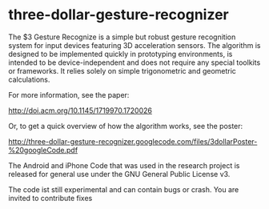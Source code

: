 # three-dollar-gesture-recognizer
The $3 Gesture Recognize is a simple but robust gesture recognition system for input devices featuring 3D acceleration sensors. The algorithm is designed to be implemented quickly in prototyping environments, is intended to be device-independent and does not require any special toolkits or frameworks. It relies solely on simple trigonometric and geometric calculations.

For more information, see the paper:

http://doi.acm.org/10.1145/1719970.1720026

Or, to get a quick overview of how the algorithm works, see the poster:

http://three-dollar-gesture-recognizer.googlecode.com/files/3dollarPoster-%20googleCode.pdf

The Android and iPhone Code that was used in the research project is released for general use under the GNU General Public License v3.

The code ist still experimental and can contain bugs or crash. You are invited to contribute fixes
